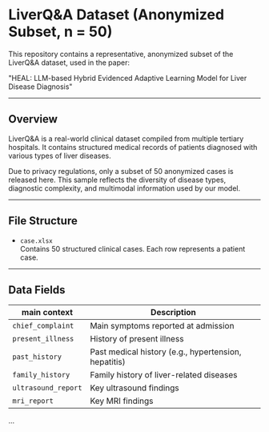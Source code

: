 # LiverQ&A Dataset (Anonymized Subset, n = 50)

This repository contains a representative, anonymized subset of the LiverQ&A dataset, used in the paper:

"HEAL: LLM-based Hybrid Evidenced Adaptive Learning Model for Liver Disease Diagnosis"

---

##  Overview

LiverQ&A is a real-world clinical dataset compiled from multiple tertiary hospitals. It contains structured medical records of patients diagnosed with various types of liver diseases.

Due to privacy regulations, only a subset of 50 anonymized cases is released here. This sample reflects the diversity of disease types, diagnostic complexity, and multimodal information used by our model.

---

##  File Structure

- `case.xlsx`  
   Contains 50 structured clinical cases. Each row represents a patient case.

---

##  Data Fields 

| main context            | Description |
|-------------------------|-------------|
| `chief_complaint`       | Main symptoms reported at admission |
| `present_illness`       | History of present illness  |
| `past_history`          | Past medical history (e.g., hypertension, hepatitis) |
| `family_history`        | Family history of liver-related diseases |
| `ultrasound_report`     | Key ultrasound findings |
| `mri_report`            | Key MRI findings |
...